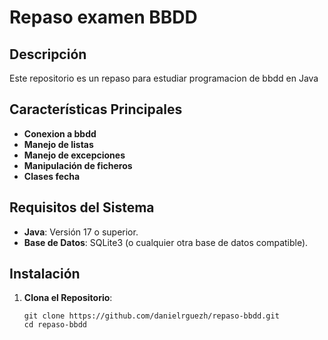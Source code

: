 # Repaso examen BBDD

## Descripción

Este repositorio es un repaso para estudiar programacion de bbdd en Java

## Características Principales

- **Conexion a bbdd**
- **Manejo de listas**
- **Manejo de excepciones**
- **Manipulación de ficheros**
- **Clases fecha**

## Requisitos del Sistema

- **Java**: Versión 17 o superior.
- **Base de Datos**: SQLite3 (o cualquier otra base de datos compatible).

## Instalación

1. **Clona el Repositorio**:
   ```bash/ windows cmd
   git clone https://github.com/danielrguezh/repaso-bbdd.git
   cd repaso-bbdd
